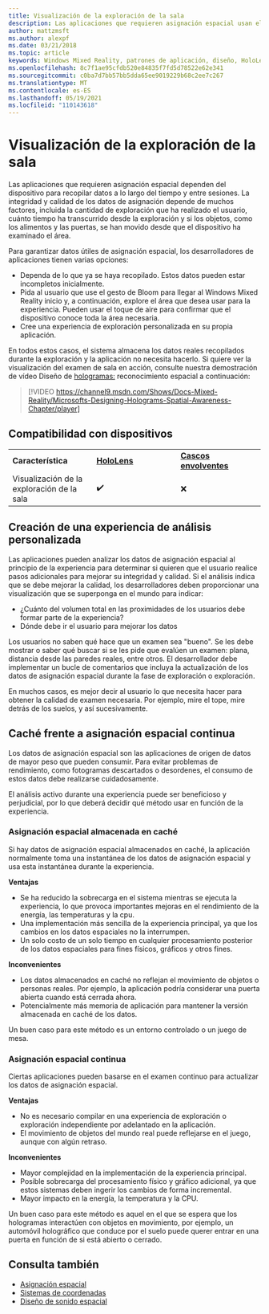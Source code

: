 ```yaml
---
title: Visualización de la exploración de la sala
description: Las aplicaciones que requieren asignación espacial usan el dispositivo para recopilar datos a lo largo del tiempo y entre sesiones.
author: mattzmsft
ms.author: alexpf
ms.date: 03/21/2018
ms.topic: article
keywords: Windows Mixed Reality, patrones de aplicación, diseño, HoloLens, examen de sala, asignación espacial, malla, casco de realidad mixta, casco de realidad mixta de Windows, casco de realidad virtual, HoloLens
ms.openlocfilehash: 8c7f1ae95cfdb520e84835f7fd5d78522e62e341
ms.sourcegitcommit: c0ba7d7bb57bb5dda65ee9019229b68c2ee7c267
ms.translationtype: MT
ms.contentlocale: es-ES
ms.lasthandoff: 05/19/2021
ms.locfileid: "110143618"
---
```

# <a name="room-scan-visualization"></a>Visualización de la exploración de la sala

Las aplicaciones que requieren asignación espacial dependen del dispositivo para recopilar datos a lo largo del tiempo y entre sesiones. La integridad y calidad de los datos de asignación depende de muchos factores, incluida la cantidad de exploración que ha realizado el usuario, cuánto tiempo ha transcurrido desde la exploración y si los objetos, como los alimentos y las puertas, se han movido desde que el dispositivo ha examinado el área.

Para garantizar datos útiles de asignación espacial, los desarrolladores de aplicaciones tienen varias opciones:
* Dependa de lo que ya se haya recopilado. Estos datos pueden estar incompletos inicialmente.
* Pida al usuario que use el gesto de Bloom para llegar al Windows Mixed Reality inicio y, a continuación, explore el área que desea usar para la experiencia. Pueden usar el toque de aire para confirmar que el dispositivo conoce toda la área necesaria.
* Cree una experiencia de exploración personalizada en su propia aplicación.

En todos estos casos, el sistema almacena los datos reales recopilados durante la exploración y la aplicación no necesita hacerlo. Si quiere ver la visualización del examen de sala en acción, consulte nuestra demostración de vídeo Diseño de [hologramas:]() reconocimiento espacial a continuación:

> [!VIDEO https://channel9.msdn.com/Shows/Docs-Mixed-Reality/Microsofts-Designing-Holograms-Spatial-Awareness-Chapter/player]

## <a name="device-support"></a>Compatibilidad con dispositivos

<table>
    <colgroup>
    <col width="33%" />
    <col width="33%" />
    <col width="33%" />
    </colgroup>
    <tr>
        <td><strong>Característica</strong></td>
        <td><a href="/hololens/hololens1-hardware"><strong>HoloLens</strong></a></td>
        <td><a href="../discover/immersive-headset-hardware-details.md"><strong>Cascos envolventes</strong></a></td>
    </tr>
     <tr>
        <td>Visualización de la exploración de la sala</td>
        <td>✔️</td>
        <td>❌</td>
    </tr>
</table>

## <a name="building-a-custom-scanning-experience"></a>Creación de una experiencia de análisis personalizada

Las aplicaciones pueden analizar los datos de asignación espacial al principio de la experiencia para determinar si quieren que el usuario realice pasos adicionales para mejorar su integridad y calidad. Si el análisis indica que se debe mejorar la calidad, los desarrolladores deben proporcionar una visualización que se superponga en el mundo para indicar:
* ¿Cuánto del volumen total en las proximidades de los usuarios debe formar parte de la experiencia?
* Dónde debe ir el usuario para mejorar los datos

Los usuarios no saben qué hace que un examen sea "bueno". Se les debe mostrar o saber qué buscar si se les pide que evalúen un examen: plana, distancia desde las paredes reales, entre otros. El desarrollador debe implementar un bucle de comentarios que incluya la actualización de los datos de asignación espacial durante la fase de exploración o exploración.

En muchos casos, es mejor decir al usuario lo que necesita hacer para obtener la calidad de examen necesaria. Por ejemplo, mire el tope, mire detrás de los suelos, y así sucesivamente.

## <a name="cached-versus-continuous-spatial-mapping"></a>Caché frente a asignación espacial continua

Los datos de asignación espacial son las aplicaciones de origen de datos de mayor peso que pueden consumir. Para evitar problemas de rendimiento, como fotogramas descartados o desordenes, el consumo de estos datos debe realizarse cuidadosamente.

El análisis activo durante una experiencia puede ser beneficioso y perjudicial, por lo que deberá decidir qué método usar en función de la experiencia.

### <a name="cached-spatial-mapping"></a>Asignación espacial almacenada en caché

Si hay datos de asignación espacial almacenados en caché, la aplicación normalmente toma una instantánea de los datos de asignación espacial y usa esta instantánea durante la experiencia.

**Ventajas**
* Se ha reducido la sobrecarga en el sistema mientras se ejecuta la experiencia, lo que provoca importantes mejoras en el rendimiento de la energía, las temperaturas y la cpu.
* Una implementación más sencilla de la experiencia principal, ya que los cambios en los datos espaciales no la interrumpen.
* Un solo costo de un solo tiempo en cualquier procesamiento posterior de los datos espaciales para fines físicos, gráficos y otros fines.

**Inconvenientes**
* Los datos almacenados en caché no reflejan el movimiento de objetos o personas reales. Por ejemplo, la aplicación podría considerar una puerta abierta cuando está cerrada ahora.
* Potencialmente más memoria de aplicación para mantener la versión almacenada en caché de los datos.

Un buen caso para este método es un entorno controlado o un juego de mesa.

### <a name="continuous-spatial-mapping"></a>Asignación espacial continua

Ciertas aplicaciones pueden basarse en el examen continuo para actualizar los datos de asignación espacial.

**Ventajas**
* No es necesario compilar en una experiencia de exploración o exploración independiente por adelantado en la aplicación.
* El movimiento de objetos del mundo real puede reflejarse en el juego, aunque con algún retraso.

**Inconvenientes**
* Mayor complejidad en la implementación de la experiencia principal.
* Posible sobrecarga del procesamiento físico y gráfico adicional, ya que estos sistemas deben ingerir los cambios de forma incremental.
* Mayor impacto en la energía, la temperatura y la CPU.

Un buen caso para este método es aquel en el que se espera que los hologramas interactúen con objetos en movimiento, por ejemplo, un automóvil holográfico que conduce por el suelo puede querer entrar en una puerta en función de si está abierto o cerrado.

## <a name="see-also"></a>Consulta también

* [Asignación espacial](spatial-mapping.md)
* [Sistemas de coordenadas](coordinate-systems.md)
* [Diseño de sonido espacial](spatial-sound-design.md)